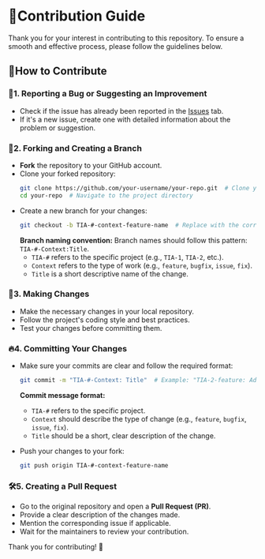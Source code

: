 # 🚀Contribution Guide

Thank you for your interest in contributing to this repository. To ensure a smooth and effective process, please follow the guidelines below.

## 📝How to Contribute

### 🐞1. Reporting a Bug or Suggesting an Improvement
- Check if the issue has already been reported in the [Issues](https://github.com/MagicExist/WebDevelopment/issues) tab.
- If it's a new issue, create one with detailed information about the problem or suggestion.

### 🔀2. Forking and Creating a Branch
- **Fork** the repository to your GitHub account.
- Clone your forked repository:
  ```sh
  git clone https://github.com/your-username/your-repo.git  # Clone your forked repository
  cd your-repo  # Navigate to the project directory
  ```
- Create a new branch for your changes:
  ```sh
  git checkout -b TIA-#-context-feature-name  # Replace with the correct TIA number and context
  ```
  **Branch naming convention:** Branch names should follow this pattern: `TIA-#-Context:Title`. 
  - `TIA-#` refers to the specific project (e.g., `TIA-1`, `TIA-2`, etc.).  
  - `Context` refers to the type of work (e.g., `feature`, `bugfix`, `issue`, `fix`).  
  - `Title` is a short descriptive name of the change.  

### 🔧3. Making Changes
- Make the necessary changes in your local repository.
- Follow the project's coding style and best practices.
- Test your changes before committing them.

### 🔥4. Committing Your Changes
- Make sure your commits are clear and follow the required format:
  ```sh
  git commit -m "TIA-#-Context: Title"  # Example: "TIA-2-feature: Add user authentication"
  ```
  **Commit message format:**
  - `TIA-#` refers to the specific project.
  - `Context` should describe the type of change (e.g., `feature`, `bugfix`, `issue`, `fix`).
  - `Title` should be a short, clear description of the change.

- Push your changes to your fork:
  ```sh
  git push origin TIA-#-context-feature-name
  ```
### 🛠️5. Creating a Pull Request
- Go to the original repository and open a **Pull Request (PR)**.
- Provide a clear description of the changes made.
- Mention the corresponding issue if applicable.
- Wait for the maintainers to review your contribution.

Thank you for contributing! 🚀
